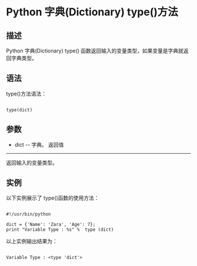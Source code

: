 Python 字典(Dictionary) type()方法
==============================

  描述
--

 Python 字典(Dictionary) type() 函数返回输入的变量类型，如果变量是字典就返回字典类型。

 语法
--

 type()方法语法：

 
```

type(dict)

```

 参数
--

  * dict -- 字典。
  返回值
---

 返回输入的变量类型。

 实例
--

 以下实例展示了 type()函数的使用方法：

 
```

#!/usr/bin/python

dict = {'Name': 'Zara', 'Age': 7};
print "Variable Type : %s" %  type (dict)

```

 以上实例输出结果为：

 
```

Variable Type : <type 'dict'>

```